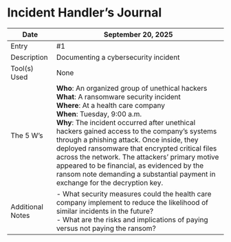 # Incident Handler’s Journal  

| Date            | September 20, 2025 |
|-----------------|---------------------|
| Entry           | #1 |
| Description     | Documenting a cybersecurity incident |
| Tool(s) Used    | None |
| The 5 W’s       | **Who**: An organized group of unethical hackers <br> **What**: A ransomware security incident <br> **Where**: At a health care company <br> **When**: Tuesday, 9:00 a.m. <br> **Why**: The incident occurred after unethical hackers gained access to the company’s systems through a phishing attack. Once inside, they deployed ransomware that encrypted critical files across the network. The attackers’ primary motive appeared to be financial, as evidenced by the ransom note demanding a substantial payment in exchange for the decryption key. |
| Additional Notes | - What security measures could the health care company implement to reduce the likelihood of similar incidents in the future? <br> - What are the risks and implications of paying versus not paying the ransom? |
